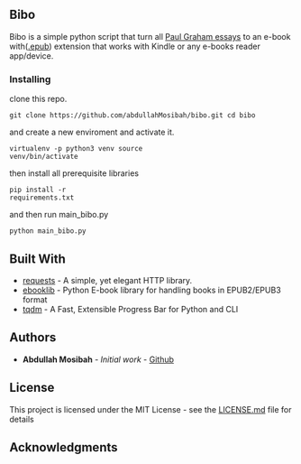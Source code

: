 ## Bibo
Bibo is a simple python script that turn all [Paul Graham 
essays](http://paulgraham.com/articles.html) to an e-book 
with([.epub](https://en.wikipedia.org/wiki/EPUB)) extension that works with Kindle or any 
e-books reader app/device.
### Installing
clone this repo.
``` 
git clone https://github.com/abdullahMosibah/bibo.git cd bibo
``` 

and create a new enviroment and activate it.
``` 
virtualenv -p python3 venv source 
venv/bin/activate
```

then install all prerequisite libraries
``` 
pip install -r 
requirements.txt 
``` 

and then run main_bibo.py 
```
python main_bibo.py
```

## Built With
* [requests](https://github.com/psf/requests) - A simple, yet elegant HTTP library.
* [ebooklib](https://github.com/aerkalov/ebooklib) - Python E-book library for handling books in EPUB2/EPUB3 format
* [tqdm](https://github.com/tqdm/tqdm) - A Fast, Extensible Progress Bar for Python and CLI 


## Authors
* **Abdullah Mosibah** - *Initial work* - [Github](https://github.com/abdullahMosibah)

## License
This project is licensed under the MIT License - see the [LICENSE.md](LICENSE.md) file for 
details

## Acknowledgments
